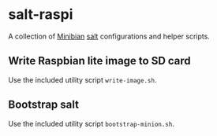 # salt-raspi
A collection of [Minibian](https://minibianpi.wordpress.com/about/) [salt](https://docs.saltstack.com/en/latest/topics/installation/debian.html) configurations and helper scripts.

## Write Raspbian lite image to SD card
Use the included utility script `write-image.sh`.

## Bootstrap salt
Use the included utility script `bootstrap-minion.sh`.
